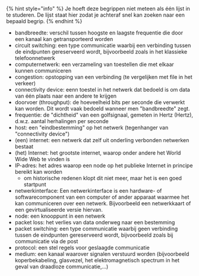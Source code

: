{% hint style="info" %}
Je hoeft deze begrippen niet meteen als één lijst in te studeren. De lijst staat hier zodat je achteraf snel kan zoeken naar een bepaald begrip.
{% endhint %}

- bandbreedte: verschil tussen hoogste en laagste frequentie die door een kanaal kan getransporteerd worden
- circuit switching: een type communicatie waarbij een verbinding tussen de eindpunten gereserveerd wordt, bijvoorbeeld zoals in het klassieke telefoonnetwerk
- computernetwerk: een verzameling van toestellen die met elkaar kunnen communiceren
- congestion: opstopping van een verbinding (te vergelijken met file in het verkeer)
- connectivity device: eenn toestel in het netwerk dat bedoeld is om data van één plaats naar een andere te krijgen
- doorvoer (throughput): de hoeveelheid bits per seconde die verwerkt kan worden. Dit wordt vaak bedoeld wanneer men "bandbreedte" zegt.
- frequentie: de "dichtheid" van een golfsignaal, gemeten in Hertz (Hertz), d.w.z. aantal herhalingen per seconde
- host: een "eindbestemming" op het netwerk (tegenhanger van "connectivity device")
- (een) internet: een netwerk dat zelf uit onderling verbonden netwerken bestaat
- (het) Internet: het grootste internet, waarop onder andere het World Wide Web te vinden is
- IP-adres: het adres waarop een node op het publieke Internet in principe bereikt kan worden
  - om historische redenen klopt dit niet meer, maar het is een goed startpunt
- netwerkinterface: Een netwerkinterface is een hardware- of softwarecomponent van een computer of ander apparaat waarmee het kan communiceren over een netwerk. Bijvoorbeeld een netwerkkaart of een gevirtualiseerde versie hiervan.
- node: een knooppunt in een netwerk
- packet loss: het verlies van data onderweg naar een bestemming
- packet switching: een type communicatie waarbij geen verbinding tussen de eindpunten gereserveerd wordt, bijvoorbeeld zoals bij communicatie via de post
- protocol: een stel regels voor geslaagde communicatie
- medium: een kanaal waarover signalen verstuurd worden (bijvoorbeeld koperbekabeling, glasvezel, het elektromagnetisch spectrum in het geval van draadloze communicatie,...)
